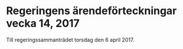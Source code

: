 # Regeringens ärendeförteckningar vecka 14, 2017

Till regeringssammanträdet torsdag den 6 april 2017.
